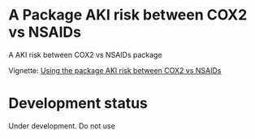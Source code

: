 A Package AKI risk between COX2 vs NSAIDs 
========================================================

A AKI risk between COX2 vs NSAIDs package

Vignette: [Using the package AKI risk between COX2 vs NSAIDs](https://raw.githubusercontent.com/OHDSI/StudyProtocolSandbox/master/COX2vsNSAIDsAKI/inst/doc/UsingCOX2vsNSAIDsAKI.pdf)


# Development status

Under development. Do not use
